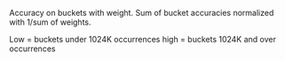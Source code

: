 Accuracy on buckets with weight. Sum of bucket accuracies 
normalized with 1/sum of weights.

Low = buckets under 1024K occurrences
high = buckets 1024K and over occurrences
